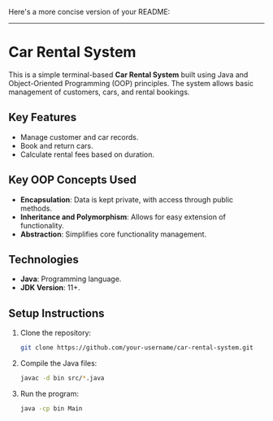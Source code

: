 Here's a more concise version of your README:

---

# Car Rental System

This is a simple terminal-based **Car Rental System** built using Java and Object-Oriented Programming (OOP) principles. The system allows basic management of customers, cars, and rental bookings.

## Key Features
- Manage customer and car records.
- Book and return cars.
- Calculate rental fees based on duration.

## Key OOP Concepts Used
- **Encapsulation**: Data is kept private, with access through public methods.
- **Inheritance and Polymorphism**: Allows for easy extension of functionality.
- **Abstraction**: Simplifies core functionality management.

## Technologies
- **Java**: Programming language.
- **JDK Version**: 11+.

## Setup Instructions
1. Clone the repository:
   ```bash
   git clone https://github.com/your-username/car-rental-system.git
   ```
2. Compile the Java files:
   ```bash
   javac -d bin src/*.java
   ```
3. Run the program:
   ```bash
   java -cp bin Main
   ```

